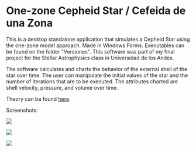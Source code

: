 # One-zone Cepheid Star / Cefeida de una Zona

This is a desktop standalone application that simulates a Cepheid Star using the one-zone model approach.
Made in Windows Forms. Executables can be found on the folder "Versiones".
This software was part of my final project for the Stellar Astrophysics class in Universidad de los Andes. 

The software calculates and charts the behavior of the external shell of the star over time. The user can manipulate the initial values of the star and the number of iterations that are to be executed. The attributes charted are shell velocity, pressure, and volume over time.

Theory can be found [here](https://drive.google.com/open?id=1EYbPTpzPIpDvU57kSfRnGMlUTxeHqjfH).


Screenshots:

![](https://i.imgur.com/NcICm0C.png)

![](https://i.imgur.com/F2HC7s9.png)

![](https://i.imgur.com/wvgs6Yr.png)


